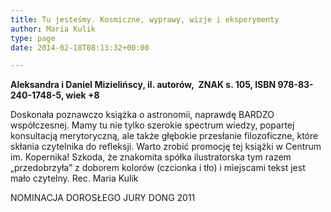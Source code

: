 ```yaml
---
title: Tu jesteśmy. Kosmiczne, wyprawy, wizje i eksperymenty
author: Maria Kulik
type: page
date: 2014-02-18T08:13:32+00:00

---
```

**Aleksandra i Daniel Mizielińscy, il. autorów,  ZNAK s. 105, ISBN 978-83-240-1748-5, wiek +8**

Doskonała poznawczo książka o astronomii, naprawdę BARDZO współczesnej. Mamy tu nie tylko szerokie spectrum wiedzy, popartej konsultacją merytoryczną, ale także głębokie przesłanie filozoficzne, które skłania czytelnika do refleksji. Warto zrobić promocję tej książki w Centrum im. Kopernika! Szkoda, że znakomita spółka ilustratorska tym razem „przedobrzyła” z doborem kolorów (czcionka i tło) i miejscami tekst jest mało czytelny. Rec. Maria Kulik

NOMINACJA DOROSŁEGO JURY DONG 2011